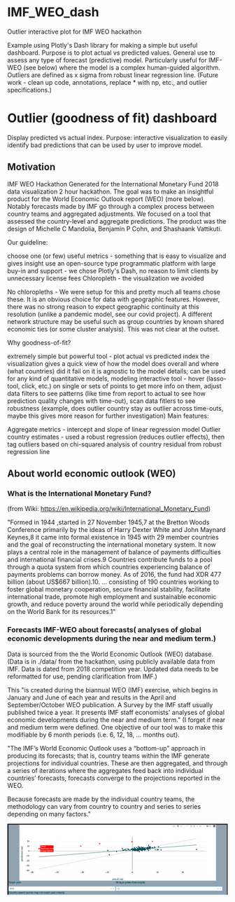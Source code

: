 # IMF_WEO_dash
Outlier interactive plot for IMF WEO hackathon

Example using Plotly's Dash library for making a simple but useful dashboard. Purpose is to plot actual vs predicted values. General use to assess any type of forecast (predictive) model. Particularly useful for IMF-WEO (see below) where the model is a complex human-guided algorithm. Outliers are defined as x sigma from robust linear regression line. (Future work - clean up code, annotations, replace * with np, etc., and outlier specifications.)

# Outlier (goodness of fit) dashboard

Display predicted vs actual index. Purpose: interactive visualization to easily identify bad predictions that can be used by user to improve model.

## Motivation 
IMF WEO Hackathon Generated for the International Monetary Fund 2018 data visualization 2 hour hackathon. The goal was to make an insightful product for the World Economic Outlook report (WEO) (more below). Notably forecasts made by IMF go through a complex process between country teams and aggregated adjustments. We focused on a tool that assessed the country-level and aggregate predictions. The product was the design of Michelle C Mandolia, Benjamin P Cohn, and Shashaank Vattikuti.

Our guideline:

choose one (or few) useful metrics - something that is easy to visualize and gives insight
use an open-source type programmatic platform with large buy-in and support - we chose Plotly's Dash, no reason to limit clients by unnecessary license fees
Chloropleth - the visualization we avoided

No chloropleths - We were setup for this and pretty much all teams chose these. It is an obvious choice for data with geographic features. However, there was no strong reason to expect geographic continuity at this resolution (unlike a pandemic model, see our covid project).
A different network structure may be useful such as group countries by known shared economic ties (or some cluster analysis). This was not clear at the outset.

Why goodness-of-fit?

extremely simple but powerful tool - plot actual vs predicted index
the visualization gives a quick view of how the model does overall and where (what countries) did it fail on
it is agnostic to the model details; can be used for any kind of quantitative models, modeling
interactive tool - hover (lasso-tool, click, etc.) on single or sets of points to get more info on them, adjust data filters to see patterns (like time from report to actual to see how prediction quality changes with time-out), scan data fitlers to see robustness (example, does outlier country stay as outlier across time-outs, maybe this gives more reason for further investigation)
Main features:

Aggregate metrics - intercept and slope of linear regression model
Outlier country estimates - used a robust regression (reduces outlier effects), then tag outliers based on chi-squared analysis of country residual from robust regression line

## About world economic outlook (WEO) 
### What is the International Monetary Fund?

(from Wiki: https://en.wikipedia.org/wiki/International_Monetary_Fund)

"Formed in 1944 ,started in 27 November 1945,7 at the Bretton Woods Conference primarily by the ideas of Harry Dexter White and John Maynard Keynes,8 it came into formal existence in 1945 with 29 member countries and the goal of reconstructing the international monetary system. It now plays a central role in the management of balance of payments difficulties and international financial crises.9 Countries contribute funds to a pool through a quota system from which countries experiencing balance of payments problems can borrow money. As of 2016, the fund had XDR 477 billion (about US$667 billion).10. ... consisting of 190 countries working to foster global monetary cooperation, secure financial stability, facilitate international trade, promote high employment and sustainable economic growth, and reduce poverty around the world while periodically depending on the World Bank for its resources.1"

### Forecasts IMF-WEO about forecasts( analyses of global economic developments during the near and medium term.)

Data is sourced from the the World Economic Outlook (WEO) database. (Data is in ./data/ from the hackathon, using publicly available data from IMF. Data is dated from 2018 competition year. Updated data needs to be reformatted for use, pending clarification from IMF.) 

This "is created during the biannual WEO (IMF) exercise, which begins in January and June of each year and results in the April and September/October WEO publication. A Survey by the IMF staff usually published twice a year. It presents IMF staff economists' analyses of global economic developments during the near and medium term."
(I forget if near and medium term were defined. One objective of our tool was to make this modifiable by 6 month periods (i.e. 6, 12, 18, ... months out).

"The IMF’s World Economic Outlook uses a “bottom-up” approach in producing its forecasts; that is, country teams within the IMF generate projections for individual countries. These are then aggregated, and through a series of iterations where the aggregates feed back into individual countries’ forecasts, forecasts converge to the projections reported in the WEO.

Because forecasts are made by the individual country teams, the methodology can vary from country to country and series to series depending on many factors."

![alt text](./figures/app.png)